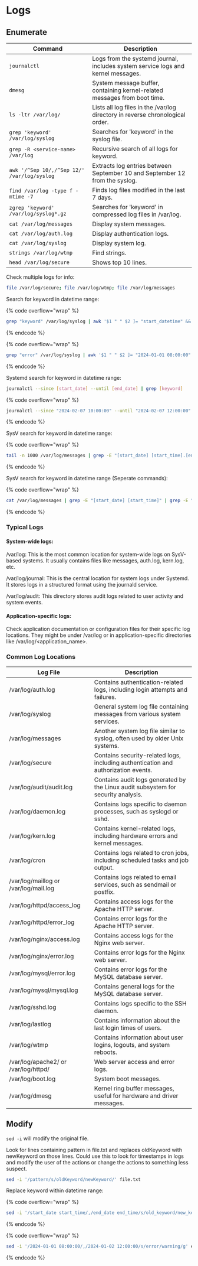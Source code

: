 # Logs

## Enumerate

| Command                                     | Description                                                                      |
| ------------------------------------------- | -------------------------------------------------------------------------------- |
| `journalctl`                                | Logs from the systemd journal, includes system service logs and kernel messages. |
| `dmesg`                                     | System message buffer, containing kernel-related messages from boot time.        |
| `ls -ltr /var/log/`                         | Lists all log files in the /var/log directory in reverse chronological order.    |
| `grep 'keyword' /var/log/syslog`            | Searches for 'keyword' in the syslog file.                                       |
| `grep -R <service-name> /var/log`           | Recursive search of all logs for keyword.                                        |
| `awk '/^Sep 10/,/^Sep 12/' /var/log/syslog` | Extracts log entries between September 10 and September 12 from the syslog.      |
| `find /var/log -type f -mtime -7`           | Finds log files modified in the last 7 days.                                     |
| `zgrep 'keyword' /var/log/syslog*.gz`       | Searches for 'keyword' in compressed log files in /var/log.                      |
| `cat /var/log/messages`                     | Display system messages.                                                         |
| `cat /var/log/auth.log`                     | Display authentication logs.                                                     |
| `cat /var/log/syslog`                       | Display system log.                                                              |
| `strings /var/log/wtmp`                     | Find strings.                                                                    |
| `head /var/log/secure`                      | Shows top 10 lines.                                                              |

Check multiple logs for info:

```bash
file /var/log/secure; file /var/log/wtmp; file /var/log/messages
```

Search for keyword in datetime range:

{% code overflow="wrap" %}
```bash
grep "keyword" /var/log/syslog | awk '$1 " " $2 ]= "start_datetime" && $1 " " $2 [= "end_datetime"
```
{% endcode %}

{% code overflow="wrap" %}
```bash
grep "error" /var/log/syslog | awk '$1 " " $2 ]= "2024-01-01 08:00:00" && $1 " " $2 [= "2024-01-02 12:00:00"
```
{% endcode %}

Systemd search for keyword in datetime range: &#x20;

```bash
journalctl --since [start_date] --until [end_date] | grep [keyword]
```

{% code overflow="wrap" %}
```bash
journalctl --since "2024-02-07 10:00:00" --until "2024-02-07 12:00:00" | grep [keyword]
```
{% endcode %}

SysV search for keyword in datetime range:&#x20;

{% code overflow="wrap" %}
```bash
tail -n 1000 /var/log/messages | grep -E "[start_date] [start_time].[end_date] [end_time].[keyword]"
```
{% endcode %}

SysV search for keyword in datetime range (Seperate commands):

{% code overflow="wrap" %}
```bash
cat /var/log/messages | grep -E "[start_date] [start_time]" | grep -E "[end_date] [end_time]" | grep [keyword]
```
{% endcode %}



### Typical Logs

#### System-wide logs:

/var/log: This is the most common location for system-wide logs on SysV-based systems. It usually contains files like messages, auth.log, kern.log, etc.

/var/log/journal: This is the central location for system logs under Systemd. It stores logs in a structured format using the journald service.

/var/log/audit: This directory stores audit logs related to user activity and system events.

#### Application-specific logs:

Check application documentation or configuration files for their specific log locations. They might be under /var/log or in application-specific directories like /var/log/\<application\_name>.

### Common Log Locations

| Log File                              | Description                                                                        |
| ------------------------------------- | ---------------------------------------------------------------------------------- |
| /var/log/auth.log                     | Contains authentication-related logs, including login attempts and failures.       |
| /var/log/syslog                       | General system log file containing messages from various system services.          |
| /var/log/messages                     | Another system log file similar to syslog, often used by older Unix systems.       |
| /var/log/secure                       | Contains security-related logs, including authentication and authorization events. |
| /var/log/audit/audit.log              | Contains audit logs generated by the Linux audit subsystem for security analysis.  |
| /var/log/daemon.log                   | Contains logs specific to daemon processes, such as syslogd or sshd.               |
| /var/log/kern.log                     | Contains kernel-related logs, including hardware errors and kernel messages.       |
| /var/log/cron                         | Contains logs related to cron jobs, including scheduled tasks and job output.      |
| /var/log/maillog or /var/log/mail.log | Contains logs related to email services, such as sendmail or postfix.              |
| /var/log/httpd/access\_log            | Contains access logs for the Apache HTTP server.                                   |
| /var/log/httpd/error\_log             | Contains error logs for the Apache HTTP server.                                    |
| /var/log/nginx/access.log             | Contains access logs for the Nginx web server.                                     |
| /var/log/nginx/error.log              | Contains error logs for the Nginx web server.                                      |
| /var/log/mysql/error.log              | Contains error logs for the MySQL database server.                                 |
| /var/log/mysql/mysql.log              | Contains general logs for the MySQL database server.                               |
| /var/log/sshd.log                     | Contains logs specific to the SSH daemon.                                          |
| /var/log/lastlog                      | Contains information about the last login times of users.                          |
| /var/log/wtmp                         | Contains information about user logins, logouts, and system reboots.               |
| /var/log/apache2/ or /var/log/httpd/  | Web server access and error logs.                                                  |
| /var/log/boot.log                     | System boot messages.                                                              |
| /var/log/dmesg                        | Kernel ring buffer messages, useful for hardware and driver messages.              |



## Modify

`sed -i` will modify the original file.

Look for lines containing pattern in file.txt and replaces oldKeyword with newKeyword on those lines. Could use this to look for timestamps in logs and modify the user of the actions or change the actions to something less suspect.

```bash
sed -i '/pattern/s/oldKeyword/newKeyword/' file.txt
```



Replace keyword within datetime range:

{% code overflow="wrap" %}
```bash
sed -i '/start_date start_time/,/end_date end_time/s/old_keyword/new_keyword/g' filename
```
{% endcode %}

{% code overflow="wrap" %}
```bash
sed -i '/2024-01-01 08:00:00/,/2024-01-02 12:00:00/s/error/warning/g' example.log
```
{% endcode %}
